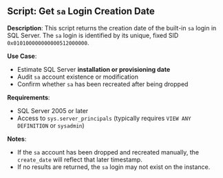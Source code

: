 ## Script: Get `sa` Login Creation Date

**Description**:
This script returns the creation date of the built-in `sa` login in SQL Server. The `sa` login is identified by its unique, fixed SID `0x010100000000000512000000`.

**Use Case**:
- Estimate SQL Server **installation or provisioning date**
- Audit `sa` account existence or modification
- Confirm whether `sa` has been recreated after being dropped

**Requirements**:
- SQL Server 2005 or later
- Access to `sys.server_principals` (typically requires `VIEW ANY DEFINITION` or `sysadmin`)

**Notes**:
- If the `sa` account has been dropped and recreated manually, the `create_date` will reflect that later timestamp.
- If no results are returned, the `sa` login may not exist on the instance.
